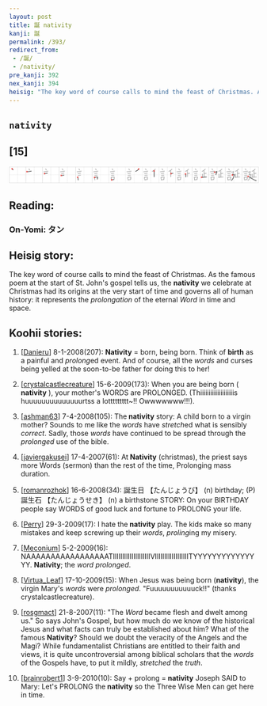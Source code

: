 ```yaml
---
layout: post
title: 誕 nativity
kanji: 誕
permalink: /393/
redirect_from:
 - /誕/
 - /nativity/
pre_kanji: 392
nex_kanji: 394
heisig: "The key word of course calls to mind the feast of Christmas. As the famous poem at the start of St. John's gospel tells us, the <b>nativity</b> we celebrate at Christmas had its origins at the very start of time and governs all of human history: it represents the <i>prolongation</i> of the eternal <i>Word</i> in time and space."
---
```


## `nativity`

## [15]

<div class="stroke"><img src="../images/E8AA95.png" /></div>

## Reading:

### On-Yomi: タン

## Heisig story:

The key word of course calls to mind the feast of Christmas. As the famous poem at the start of St. John's gospel tells us, the <b>nativity</b> we celebrate at Christmas had its origins at the very start of time and governs all of human history: it represents the <i>prolongation</i> of the eternal <i>Word</i> in time and space.

## Koohii stories:

1) [<a href="http://kanji.koohii.com/profile/Danieru">Danieru</a>] 8-1-2008(207): <strong>Nativity</strong> = born, being born. Think of <strong>birth</strong> as a painful and <em>prolong</em>ed event. And of course, all the <em>words</em> and curses being yelled at the soon-to-be father for doing this to her!

2) [<a href="http://kanji.koohii.com/profile/crystalcastlecreature">crystalcastlecreature</a>] 15-6-2009(173): When you are being born ( <strong>nativity</strong> ), your mother&#039;s WORDS are PROLONGED. (Thiiiiiiiiiiiiiiiiiiiis huuuuuuuuuuuuuurtss a lottttttttt~!! Owwwwwww!!!).

3) [<a href="http://kanji.koohii.com/profile/ashman63">ashman63</a>] 7-4-2008(105): The<strong> nativity</strong> story: A child born to a virgin mother? Sounds to me like the <em>words</em> have <em>stretch</em>ed what is sensibly <em>correct</em>. Sadly, those <em>words</em> have continued to be spread through the <em>prolonged</em> use of the bible.

4) [<a href="http://kanji.koohii.com/profile/javiergakusei">javiergakusei</a>] 17-4-2007(61): At<strong> Nativity</strong> (christmas), the priest says more Words (sermon) than the rest of the time, Prolonging mass duration.

5) [<a href="http://kanji.koohii.com/profile/romanrozhok">romanrozhok</a>] 16-6-2008(34): 誕生日 【たんじょうび】 (n) birthday; (P) 誕生石 【たんじょうせき】 (n) a birthstone STORY: On your BIRTHDAY people say WORDS of good luck and fortune to PROLONG your life.

6) [<a href="http://kanji.koohii.com/profile/Perry">Perry</a>] 29-3-2009(17): I hate the<strong> nativity</strong> play. The kids make so many mistakes and keep screwing up their <em>words</em>, <em>proling</em>ing my misery.

7) [<a href="http://kanji.koohii.com/profile/Meconium">Meconium</a>] 5-2-2009(16): NAAAAAAAAAAAAAAAAATIIIIIIIIIIIIIIIIIIIIVIIIIIIIIIIIIIIIIIITYYYYYYYYYYYYYYY. <strong>Nativity</strong>; the <em>word</em> <em>prolonged</em>.

8) [<a href="http://kanji.koohii.com/profile/Virtua_Leaf">Virtua_Leaf</a>] 17-10-2009(15): When Jesus was being born (<strong>nativity</strong>), the virgin Mary&#039;s <em>words</em> were <em>prolonged</em>. &quot;Fuuuuuuuuuuuck!!&quot; (thanks crystalcastlecreature).

9) [<a href="http://kanji.koohii.com/profile/rosgmact">rosgmact</a>] 21-8-2007(11): &quot;The <em>Word</em> became flesh and dwelt among us.&quot; So says John&#039;s Gospel, but how much do we know of the historical Jesus and what facts can truly be established about him? What of the famous<strong> Nativity</strong>? Should we doubt the veracity of the Angels and the Magi? While fundamentalist Christians are entitled to their faith and views, it is quite uncontroversial among biblical scholars that the <em>words</em> of the Gospels have, to put it mildly, <em>stretched</em> the <em>truth</em>.

10) [<a href="http://kanji.koohii.com/profile/brainrobert1">brainrobert1</a>] 3-9-2010(10): Say + prolong =<strong> nativity</strong> Joseph SAID to Mary: Let&#039;s PROLONG the<strong> nativity</strong> so the Three Wise Men can get here in time.
